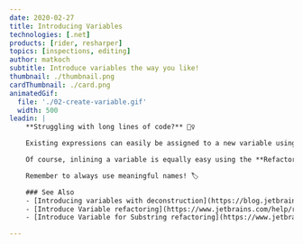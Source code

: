 ```yaml
---
date: 2020-02-27
title: Introducing Variables
technologies: [.net]
products: [rider, resharper]
topics: [inspections, editing]
author: matkoch
subtitle: Introduce variables the way you like!
thumbnail: ./thumbnail.png
cardThumbnail: ./card.png
animatedGif:
  file: './02-create-variable.gif'
  width: 500
leadin: |
    **Struggling with long lines of code?** 🙇‍♀️

    Existing expressions can easily be assigned to a new variable using the **Introduce Variable** refactoring. We can either select the expression and invoke **Refactor | Introduce Variable** or<!--more--> type `.var` at the end of the expression to invoke the related **postfix template**. The refactoring also takes repeated occurrences of our expression into account to **reduce code duplication**.

    Of course, inlining a variable is equally easy using the **Refactor | Inline Variable** refactoring.

    Remember to always use meaningful names! 🏷

    ### See Also
    - [Introducing variables with deconstruction](https://blog.jetbrains.com/dotnet/2018/04/26/introduce-variable-iterate-merge-back-deconstruction/)
    - [Introduce Variable refactoring](https://www.jetbrains.com/help/rider/Refactorings__Introduce_Variable.html)
    - [Introduce Variable for Substring refactoring](https://www.jetbrains.com/help/rider/Refactorings__Introduce_Variable_for_Substring.html)

---
```

